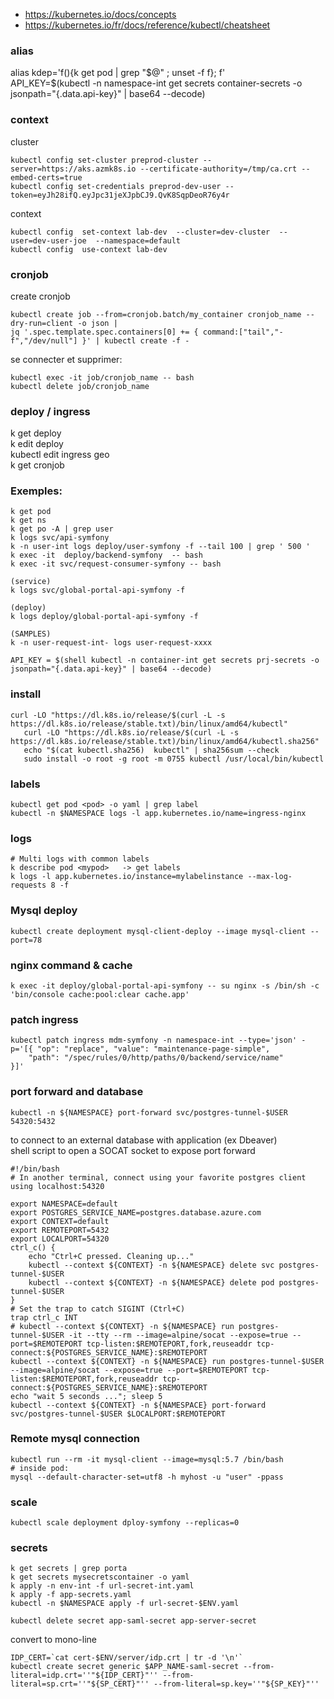 - https://kubernetes.io/docs/concepts  
- https://kubernetes.io/fr/docs/reference/kubectl/cheatsheet  
   
### alias

alias kdep='f(){k get pod | grep "$@" ; unset -f f}; f'     
API_KEY=$(kubectl -n namespace-int get secrets container-secrets -o jsonpath="{.data.api-key}" | base64 --decode)  

### context

cluster
```
kubectl config set-cluster preprod-cluster --server=https://aks.azmk8s.io --certificate-authority=/tmp/ca.crt --embed-certs=true
kubectl config set-credentials preprod-dev-user --token=eyJh28ifQ.eyJpc31jeXJpbCJ9.QvK8SqpDeoR76y4r
```

context
```
kubectl config  set-context lab-dev  --cluster=dev-cluster  --user=dev-user-joe  --namespace=default
kubectl config  use-context lab-dev
```

### cronjob

create cronjob
```
kubectl create job --from=cronjob.batch/my_container cronjob_name --dry-run=client -o json |
jq '.spec.template.spec.containers[0] += { command:["tail","-f","/dev/null"] }' | kubectl create -f -
```

se connecter et supprimer:
```
kubectl exec -it job/cronjob_name -- bash
kubectl delete job/cronjob_name
```

### deploy / ingress

k get deploy   
k edit deploy <pod-service>   
kubectl edit ingress geo   
k get cronjob  

### Exemples:

```
k get pod  
k get ns  
k get po -A | grep user
k logs svc/api-symfony     
k -n user-int logs deploy/user-symfony -f --tail 100 | grep ' 500 '  
k exec -it  deploy/backend-symfony  -- bash
k exec -it svc/request-consumer-symfony -- bash  
```

```
(service)  
k logs svc/global-portal-api-symfony -f   

(deploy)  
k logs deploy/global-portal-api-symfony -f   

(SAMPLES)  
k -n user-request-int- logs user-request-xxxx  

API_KEY = $(shell kubectl -n container-int get secrets prj-secrets -o jsonpath="{.data.api-key}" | base64 --decode)
```

### install

```
curl -LO "https://dl.k8s.io/release/$(curl -L -s https://dl.k8s.io/release/stable.txt)/bin/linux/amd64/kubectl"
   curl -LO "https://dl.k8s.io/release/$(curl -L -s https://dl.k8s.io/release/stable.txt)/bin/linux/amd64/kubectl.sha256"
   echo "$(cat kubectl.sha256)  kubectl" | sha256sum --check
   sudo install -o root -g root -m 0755 kubectl /usr/local/bin/kubectl
```

### labels

```
kubectl get pod <pod> -o yaml | grep label  
kubectl -n $NAMESPACE logs -l app.kubernetes.io/name=ingress-nginx
```

### logs

```
# Multi logs with common labels
k describe pod <mypod>   -> get labels
k logs -l app.kubernetes.io/instance=mylabelinstance --max-log-requests 8 -f 
```

### Mysql deploy

```
kubectl create deployment mysql-client-deploy --image mysql-client --port=78 
```

### nginx command & cache

``` 
k exec -it deploy/global-portal-api-symfony -- su nginx -s /bin/sh -c 'bin/console cache:pool:clear cache.app' 
```

### patch ingress

```
kubectl patch ingress mdm-symfony -n namespace-int --type='json' -p='[{ "op": "replace", "value": "maintenance-page-simple",
    "path": "/spec/rules/0/http/paths/0/backend/service/name"
}]'
```

### port forward and database

```
kubectl -n ${NAMESPACE} port-forward svc/postgres-tunnel-$USER 54320:5432
```

to connect to an external database with application (ex Dbeaver)   
shell script to open a SOCAT socket to expose port forward  

```shell
#!/bin/bash
# In another terminal, connect using your favorite postgres client using localhost:54320

export NAMESPACE=default
export POSTGRES_SERVICE_NAME=postgres.database.azure.com
export CONTEXT=default
export REMOTEPORT=5432
export LOCALPORT=54320
ctrl_c() {
    echo "Ctrl+C pressed. Cleaning up..."
    kubectl --context ${CONTEXT} -n ${NAMESPACE} delete svc postgres-tunnel-$USER
    kubectl --context ${CONTEXT} -n ${NAMESPACE} delete pod postgres-tunnel-$USER
}
# Set the trap to catch SIGINT (Ctrl+C)
trap ctrl_c INT
# kubectl --context ${CONTEXT} -n ${NAMESPACE} run postgres-tunnel-$USER -it --tty --rm --image=alpine/socat --expose=true --port=$REMOTEPORT tcp-listen:$REMOTEPORT,fork,reuseaddr tcp-connect:${POSTGRES_SERVICE_NAME}:$REMOTEPORT
kubectl --context ${CONTEXT} -n ${NAMESPACE} run postgres-tunnel-$USER --image=alpine/socat --expose=true --port=$REMOTEPORT tcp-listen:$REMOTEPORT,fork,reuseaddr tcp-connect:${POSTGRES_SERVICE_NAME}:$REMOTEPORT
echo "wait 5 seconds ..."; sleep 5
kubectl --context ${CONTEXT} -n ${NAMESPACE} port-forward svc/postgres-tunnel-$USER $LOCALPORT:$REMOTEPORT
```

### Remote mysql connection

```
kubectl run --rm -it mysql-client --image=mysql:5.7 /bin/bash
# inside pod:
mysql --default-character-set=utf8 -h myhost -u "user" -ppass
```

### scale

```
kubectl scale deployment dploy-symfony --replicas=0
```

### secrets

```
k get secrets | grep porta  
k get secrets mysecretscontainer -o yaml
k apply -n env-int -f url-secret-int.yaml
k apply -f app-secrets.yaml
kubectl -n $NAMESPACE apply -f url-secret-$ENV.yaml

kubectl delete secret app-saml-secret app-server-secret
```

convert to mono-line
```
IDP_CERT=`cat cert-$ENV/server/idp.crt | tr -d '\n'`
kubectl create secret generic $APP_NAME-saml-secret --from-literal=idp.crt=''"${IDP_CERT}"'' --from-literal=sp.crt=''"${SP_CERT}"'' --from-literal=sp.key=''"${SP_KEY}"''
```
